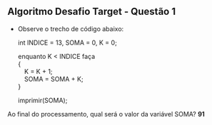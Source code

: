 ## Algoritmo Desafio Target - Questão 1

- Observe o trecho de código abaixo:

	int INDICE = 13, SOMA = 0, K = 0;

	enquanto K < INDICE faça
	<br>{
		<br>&emsp;K = K + 1;
		<br>&emsp;SOMA = SOMA + K;
	<br>}

	imprimir(SOMA);

Ao final do processamento, qual será o valor da variável SOMA? <b>91</b>
